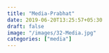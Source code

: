 ```yaml
---
title: "Media-Prabhat"
date: 2019-06-20T13:25:57+05:30
draft: false
image: "/images/32-Media.jpg"
categories: ["media"]
---
```


